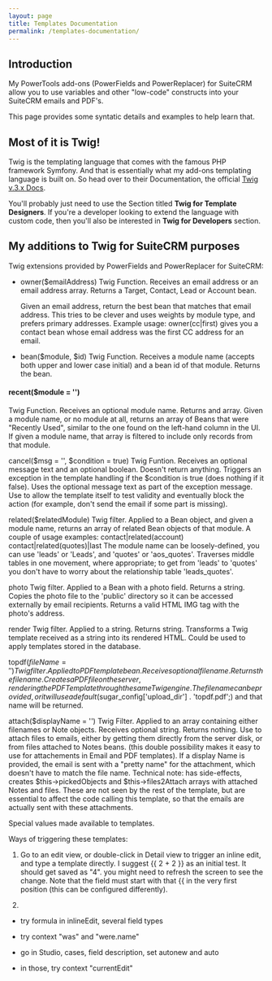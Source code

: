 ```yaml
---
layout: page
title: Templates Documentation
permalink: /templates-documentation/
---
```


## Introduction

My PowerTools add-ons (PowerFields and PowerReplacer) for SuiteCRM allow you to use variables and other "low-code" constructs into 
your SuiteCRM emails and PDF's.

This page provides some syntatic details and examples to help learn that.

## Most of it is Twig!

Twig is the templating language that comes with the famous PHP framework Symfony. And that is essentially what my add-ons templating 
language is built on. So head over to their Documentation, the official [Twig v.3.x Docs](https://twig.symfony.com/doc/3.x/).

You'll probably just need to use the Section titled **Twig for Template Designers**. If you're a developer looking to extend the 
language with custom code, then you'll also be interested in **Twig for Developers** section.

## My additions to Twig for SuiteCRM purposes


Twig extensions provided by PowerFields and PowerReplacer for SuiteCRM:

* owner($emailAddress)
  Twig Function. Receives an email address or an email address array. Returns a Target, Contact, Lead or Account bean.

  Given an email address, return the best bean that matches that email address. This tries to be clever and uses weights by module type, and prefers primary addresses. Example usage: owner(cc|first) gives you a contact bean whose email address was the first CC address for an email.

- bean($module, $id)
  Twig Function. Receives a module name (accepts both upper and lower case initial) and a bean id of that module. Returns the bean.

#### recent($module = '')
  Twig Function. Receives an optional module name. Returns and array.
  Given a module name, or no module at all, returns an array of Beans that were "Recently Used", similar to the one found on the left-hand column in the UI. If given a module name, that array is filtered to include only records from that module.
  
cancel($msg = '', $condition = true)
  Twig Funtion. Receives an optional message text and an optional boolean. Doesn't return anything.
  Triggers an exception in the template handling if the $condition is true (does nothing if it false). Uses the optional message text as part of the exception message. Use to allow the template itself to test validity and eventually block the action (for example, don't send the email if some part is missing).

related($relatedModule)
   Twig filter. Applied to a Bean object, and given a module name, returns an array of related Bean objects of that module.
   A couple of usage examples: contact|related(account)      contact|related(quotes)|last
   The module name can be loosely-defined, you can use 'leads' or 'Leads', and 'quotes' or 'aos_quotes'.
   Traverses middle tables in one movement, where appropriate; to get from 'leads' to 'quotes' you don't have to worry about the relationship table 'leads_quotes'. 
   
photo
   Twig filter. Applied to a Bean with a photo field. Returns a string.
   Copies the photo file to the 'public' directory so it can be accessed externally by email recipients. Returns a valid HTML IMG tag with the photo's address.
   
render
   Twig filter. Applied to a string. Returns string.
   Transforms a Twig template received as a string into its rendered HTML. Could be used to apply templates stored in the database.

topdf($fileName = '')
   Twig filter. Applied to PDF template bean. Receives optional file name. Returns the filename.
   Creates a PDF file on the server, rendering the PDF Template through the same Twig engine.
   The filename can be provided, or it will use a default ($sugar_config['upload_dir'] . 'topdf.pdf';) and that name will be returned.
   
attach($displayName = '') 
   Twig Filter. Applied to an array containing either filenames or Note objects. Receives optional string. Returns nothing.
   Use to attach files to emails, either by getting them directly from the server disk, or from files attached to Notes beans.
   (this double possibility makes it easy to use for attachements in Email and PDF templates).
   If a display Name is provided, the email is sent with a "pretty name" for the attachment, which doesn't have to match the file name.
   Technical note: has side-effects, creates $this->pickedObjects and $this->files2Attach arrays with attached Notes and files. These are not seen by the rest of the template, but are essential to affect the code calling this template, so that the emails are actually sent with these attachments.

Special values made available to templates. 

Ways of triggering these templates:

1. Go to an edit view, or double-click in Detail view to trigger an inline edit, and type a template directly. I suggest {{ 2 + 2 }} as an initial test. It should get saved as "4". you might need to refresh the screen to see the change. Note that the field must start with that {{ in the very first position (this can be configured differently).

2. 



- try formula in inlineEdit, several field types

- try context "was" and "were.name"

- go in Studio, cases, field description, set autonew and auto

- in those, try context "currentEdit"

